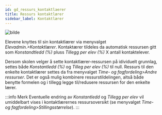 ```yaml
---
id: gd_ressurs_kontaktlaerer
title: Ressurs kontaktlærer
sidebar_label: Kontaktlærer
---
```


![bilde](https://github.com/BarmanHanssen/iskole/assets/80097133/354b7ef2-6f72-49e6-a4bd-94ff35d7ef7b)

Elevene knyttes til sin kontaktlærer via menyvalget _Elevadmin.>Kontaktlærer_. Kontaktærer tildeles da automatisk ressursen gitt som _Konstandtledd (%)_ pluss _Tillegg per elev (%)_ X antall kontaktelever.

Dersom skolen velger å sette kontaktlærer-ressursen på idividuelt grunnlag, settes både _Konstantledd (%)_ og _Tilleg per elev (%)_ til null. Ressurs til den enkelte kontaktlærer settes da fra menyvalget _Time- og fagfordeling>Andre ressurser_. Det er også mulig kombinere ressurstildelingen, altså både benytte formelen og i tillegg legge til/redusere ressursen for den enkelte lærer.
 
:::info Merk
Eventuelle endring av _Konstantledd_ og _Tillegg per elev_ vil umiddelbart vises i kontaktlærernes ressursoversikt (se menyvalget _Time- og fagfordeling>Stillingsstørrelse_).
:::

